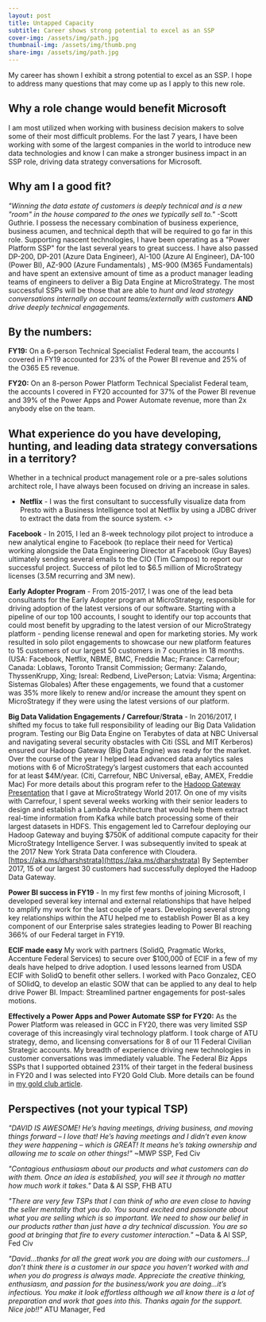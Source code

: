 ```yaml
---
layout: post
title: Untapped Capacity
subtitle: Career shows strong potential to excel as an SSP
cover-img: /assets/img/path.jpg
thumbnail-img: /assets/img/thumb.png
share-img: /assets/img/path.jpg
---
```


My career has shown I exhibit a strong potential to excel as an SSP. I hope to address many questions that may come up as I apply to this new role. 

## Why a role change would benefit Microsoft 
I am most utilized when working with business decision makers to solve some of their most difficult problems. For the last 7 years, I have been working with some of the largest companies in the world to introduce new data technologies and know I can make a stronger business impact in an SSP role, driving data strategy conversations for Microsoft. 

## Why am I a good fit?
*"Winning the data estate of customers is deeply technical and is a new "room" in the house compared to the ones we typically sell to."* -Scott Guthrie. I possess the necessary combination of business experience, business acumen, and technical depth that will be required to go far in this role. Supporting nascent technologies, I have been operating as a "Power Platform SSP" for the last several years to great success. I have also passed DP-200, DP-201 (Azure Data Engineer), AI-100 (Azure AI Engineer), DA-100 (Power BI), AZ-900 (Azure Fundamentals) , MS-900 (M365 Fundamentals) and have spent an extensive amount of time as a product manager leading teams of engineers to deliver a Big Data Engine at MicroStrategy. The most successful SSPs will be those that are able to *hunt and lead strategy conversations internally on account teams/externally with customers* **AND** *drive deeply technical engagements.*

## By the numbers:

**FY19:** On a 6-person Technical Specialist Federal team, the accounts I covered in FY19 accounted for 23% of the Power BI revenue and 25% of the O365 E5 revenue. 

**FY20:** On an 8-person Power Platform Technical Specialist Federal team, the accounts I covered in FY20 accounted for 37% of the Power BI revenue and 39% of the Power Apps and Power Automate revenue, more than 2x anybody else on the team.


## What experience do you have developing, hunting, and leading data strategy conversations in a territory?

Whether in a technical product management role or a pre-sales solutions architect role, I have always been focused on driving an increase in sales. 

- **Netflix** - I was the first consultant to successfully visualize data from Presto with a Business Intelligence tool at Netflix by using a JDBC driver to extract the data from the source system. <<RESULT>>

**Facebook** - In 2015, I led an 8-week technology pilot project to introduce a new analytical engine to Facebook (to replace their need for Vertica) working alongside the Data Engineering Director at Facebook (Guy Bayes) ultimately sending several emails to the CIO (Tim Campos) to report our successful project. Success of pilot led to $6.5 million of MicroStrategy licenses (3.5M recurring and 3M new). 

**Early Adopter Program** - From 2015-2017, I was one of the lead beta consultants for the Early Adopter program at MicroStrategy, responsible for driving adoption of the latest versions of our software. Starting with a pipeline of our top 100 accounts, I sought to identify our top accounts that could most benefit by upgrading to the latest version of our MicroStrategy platform - pending license renewal and open for marketing stories. My work resulted in solo pilot engagements to showcase our new platform features to 15 customers of our largest 50 customers in 7 countries in 18 months. (USA: Facebook, Netflix, NBME, BMC, Freddie Mac; France: Carrefour; Canada: Loblaws, Toronto Transit Commission; Germany: Zalando, ThyssenKrupp, Xing; Isreal: Redbend, LivePerson; Latvia: Visma; Argentina: Sistemas Globales) After these engagements, we found that a customer was 35% more likely to renew and/or increase the amount they spent on MicroStrategy if they were using the latest versions of our platform.

**Big Data Validation Engagements /** **Carrefour**/**Strata** - In 2016/2017, I shifted my focus to take full responsibility of leading our Big Data Validation program. Testing our Big Data Engine on Terabytes of data at NBC Universal and navigating several security obstacles with Citi (SSL and MIT Kerberos) ensured our Hadoop Gateway (Big Data Engine) was ready for the market. Over the course of the year I helped lead advanced data analytics sales motions with 6 of MicroStrategy’s largest customers that each accounted for at least $4M/year. (Citi, Carrefour, NBC Universal, eBay, AMEX, Freddie Mac) For more details about this program refer to the [Hadoop Gateway Presentation](https://aka.ms/dharshmstrworld) that I gave at MicroStrategy World 2017. On one of my visits with Carrefour, I spent several weeks working with their senior leaders to design and establish a Lambda Architecture that would help them extract real-time information from Kafka while batch processing some of their largest datasets in HDFS. This engagement led to Carrefour deploying our Hadoop Gateway and buying $750K of additional compute capacity for their MicroStrategy Intelligence Server. I was subsequently invited to speak at the 2017 New York Strata Data conference with Cloudera. [https://aka.ms/dharshstrata](https://aka.ms/dharshstrata) By September 2017, 15 of our largest 30 customers had successfully deployed the Hadoop Data Gateway.

**Power BI success in FY19** - In my first few months of joining Microsoft, I developed several key internal and external relationships that have helped to amplify my work for the last couple of years. Developing several strong key relationships within the ATU helped me to establish Power BI as a key component of our Enterprise sales strategies leading to Power BI reaching 366% of our Federal target in FY19. 

**ECIF made easy** My work with partners (SolidQ, Pragmatic Works, Accenture Federal Services) to secure over $100,000 of ECIF in a few of my deals have helped to drive adoption. I used lessons learned from USDA ECIF with SolidQ to benefit other sellers. I worked with Paco Gonzalez, CEO of SOlidQ, to develop an elastic SOW that can be applied to any deal to help drive Power BI. Impact: Streamlined partner engagements for post-sales motions. 

**Effectively a Power Apps and Power Automate SSP for FY20:** As the Power Platform was released in GCC in FY20, there was very limited SSP coverage of this increasingly viral technology platform. I took charge of ATU strategy, demo, and licensing conversations for 8 of our 11 Federal Civilian Strategic accounts. My breadth of experience driving new technologies in customer conversations was immediately valuable. The Federal Biz Apps SSPs that I supported obtained 231% of their target in the federal business in FY20 and I was selected into FY20 Gold Club. More details can be found in [my gold club article](https://aka.ms/dharshgold).


## Perspectives (not your typical TSP) 
*"DAVID IS AWESOME! He’s having meetings, driving business, and moving things forward – I love that! He’s having meetings and I didn’t even know they were happening – which is GREAT! It means he’s taking ownership and allowing me to scale on other things!"* ~MWP SSP, Fed Civ

*"Contagious enthusiasm about our products and what customers can do with them. Once an idea is established, you will see it through no matter how much work it takes."* Data & AI SSP, FHB ATU

*"There are very few TSPs that I can think of who are even close to having the seller mentality that you do. You sound excited and passionate about what you are selling which is so important. We need to show our belief in our products rather than just have a dry technical discussion. You are so good at bringing that fire to every customer interaction."* ~Data & AI SSP, Fed Civ

*"David...thanks for all the great work you are doing with our customers...I don’t think there is a customer in our space you haven’t worked with and when you do progress is always made.  Appreciate the creative thinking, enthusiasm, and passion for the business/work you are doing...it’s infectious.  You make it look effortless although we all know there is a lot of preparation and work that goes into this.  Thanks again for the support.  Nice job!!"* ATU Manager, Fed
